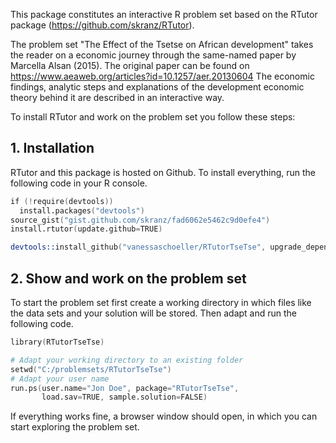 This package constitutes an interactive R problem set based on the RTutor package (https://github.com/skranz/RTutor). 

The problem set "The Effect of the Tsetse on African development" takes the reader on a economic journey through the same-named paper by Marcella Alsan (2015).
The original paper can be found on https://www.aeaweb.org/articles?id=10.1257/aer.20130604
The economic findings, analytic steps and explanations of the development economic theory behind it are described in an interactive way. 

To install RTutor and work on the problem set you follow these steps:

## 1. Installation

RTutor and this package is hosted on Github. To install everything, run the following code in your R console.
```s
if (!require(devtools))
  install.packages("devtools")
source_gist("gist.github.com/skranz/fad6062e5462c9d0efe4")
install.rtutor(update.github=TRUE)

devtools::install_github("vanessaschoeller/RTutorTseTse", upgrade_dependencies=FALSE)
```

## 2. Show and work on the problem set
To start the problem set first create a working directory in which files like the data sets and your solution will be stored. Then adapt and run the following code.
```s
library(RTutorTseTse)

# Adapt your working directory to an existing folder
setwd("C:/problemsets/RTutorTseTse")
# Adapt your user name
run.ps(user.name="Jon Doe", package="RTutorTseTse",
       load.sav=TRUE, sample.solution=FALSE)
```
If everything works fine, a browser window should open, in which you can start exploring the problem set.
